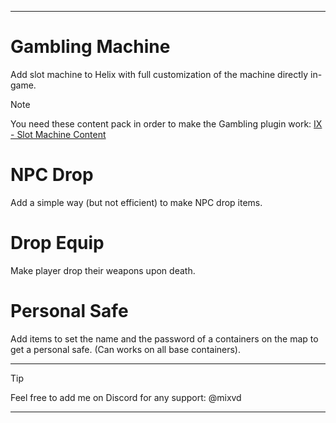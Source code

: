 -----

# Gambling Machine

Add slot machine to Helix with full customization of the machine directly in-game.

> [!NOTE]
> You need these content pack in order to make the Gambling plugin work:
> [IX - Slot Machine Content](https://steamcommunity.com/sharedfiles/filedetails/?id=3140925328)

# NPC Drop

Add a simple way (but not efficient) to make NPC drop items.

# Drop Equip

Make player drop their weapons upon death.

# Personal Safe

Add items to set the name and the password of a containers on the map to get a personal safe. (Can works on all base containers).

-----

> [!TIP]
> Feel free to add me on Discord for any support:
> @mixvd

-----
